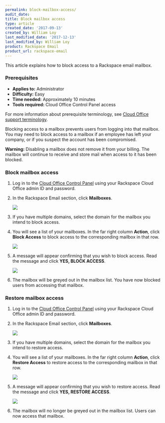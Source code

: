 ```yaml
---
permalink: block-mailbox-access/
audit_date:
title: Block mailbox access
type: article
created_date: '2017-09-13'
created_by: William Loy
last_modified_date: '2017-12-13'
last_modified_by: William Loy
product: Rackspace Email
product_url: rackspace-email
---
```


This article explains how to block access to a Rackspace email mailbox.

### Prerequisites

- **Applies to:** Administrator
- **Difficulty:** Easy
- **Time needed:** Approximately 10 minutes
- **Tools required:** Cloud Office Control Panel access

For more information about prerequisite terminology, see [Cloud Office support terminology](/how-to/cloud-office-support-terminology).

Blocking access to a mailbox prevents users from logging into that mailbox. You may need to block access to a mailbox if an employee has left your company, or if you suspect the account has been compromised.

**Warning:** Disabling a mailbox does not remove it from your billing. The mailbox will continue to receive and store mail when access to it has been blocked.

### Block mailbox access

1. Log in to the [Cloud Office Control Panel](https://cp.rackspace.com/Login.aspx?ReturnUrl=%2f "Cloud Office Control Panel") using your Rackspace Cloud Office admin ID and password.
2. In the Rackspace Email section, click **Mailboxes**.

   <img src="{% asset_path rackspace-email/block-mailbox-access/add-mailbox-sc1.png %}" />

3. If you have multiple domains, select the domain for the mailbox you intend to block access.
4. You will see a list of your mailboxes. In the far right column **Action**, click **Block Access** to block access to the corresponding mailbox in that row.

   <img src="{% asset_path rackspace-email/block-mailbox-access/list_block_access.png %}" />

5. A message will appear confirming that you wish to block access. Read the message and click **YES, BLOCK ACCESS**.

   <img src="{% asset_path rackspace-email/block-mailbox-access/block_pop_up.png %}" />

6. The mailbox will be greyed out in the mailbox list. You have now blocked users from accessing that mailbox.


### Restore mailbox access

1. Log in to the [Cloud Office Control Panel](https://cp.rackspace.com/Login.aspx?ReturnUrl=%2f "Cloud Office Control Panel") using your Rackspace Cloud Office admin ID and password.
2. In the Rackspace Email section, click **Mailboxes**.

   <img src="{% asset_path rackspace-email/block-mailbox-access/add-mailbox-sc1.png %}" />

3. If you have multiple domains, select the domain for the mailbox you intend to restore access.
4. You will see a list of your mailboxes. In the far right column **Action**, click **Restore Access** to restore access to the corresponding mailbox in that row.

    <img src="{% asset_path rackspace-email/block-mailbox-access/restore_access.png %}" />

5. A message will appear confirming that you wish to restore access. Read the message and click **YES, RESTORE ACCESS**.

    <img src="{% asset_path rackspace-email/block-mailbox-access/restore_pop_up.png %}" />

5. The mailbox will no longer be greyed out in the mailbox list. Users can now access that mailbox.
